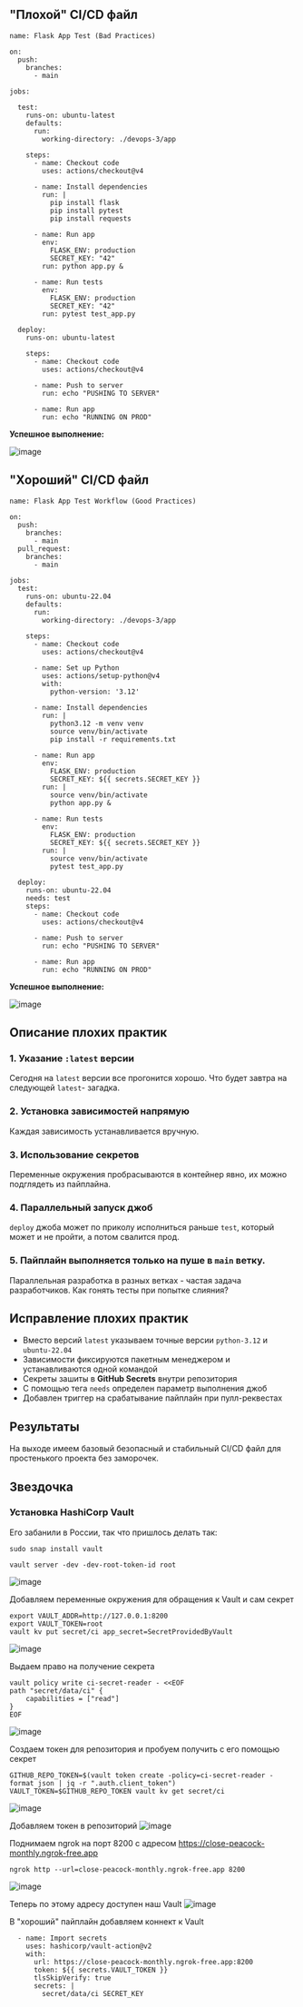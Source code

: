 ## "Плохой" CI/CD файл

```
name: Flask App Test (Bad Practices)

on:
  push:
    branches:
      - main

jobs:

  test:
    runs-on: ubuntu-latest
    defaults:
      run:
        working-directory: ./devops-3/app

    steps:
      - name: Checkout code
        uses: actions/checkout@v4

      - name: Install dependencies
        run: |
          pip install flask
          pip install pytest
          pip install requests

      - name: Run app
        env:
          FLASK_ENV: production
          SECRET_KEY: "42"
        run: python app.py &

      - name: Run tests
        env:
          FLASK_ENV: production
          SECRET_KEY: "42"
        run: pytest test_app.py

  deploy:
    runs-on: ubuntu-latest

    steps:
      - name: Checkout code
        uses: actions/checkout@v4

      - name: Push to server
        run: echo "PUSHING TO SERVER"

      - name: Run app
        run: echo "RUNNING ON PROD"
```

**Успешное выполнение:**

![image](https://github.com/user-attachments/assets/aa6a72ad-5047-4f86-bd05-7763bb695518)

## "Хороший" CI/CD файл

```
name: Flask App Test Workflow (Good Practices)

on:
  push:
    branches:
      - main
  pull_request:
    branches:
      - main

jobs:
  test:
    runs-on: ubuntu-22.04
    defaults:
      run:
        working-directory: ./devops-3/app

    steps:
      - name: Checkout code
        uses: actions/checkout@v4

      - name: Set up Python
        uses: actions/setup-python@v4
        with:
          python-version: '3.12'

      - name: Install dependencies
        run: |
          python3.12 -m venv venv
          source venv/bin/activate
          pip install -r requirements.txt

      - name: Run app
        env:
          FLASK_ENV: production
          SECRET_KEY: ${{ secrets.SECRET_KEY }}
        run: |
          source venv/bin/activate
          python app.py &

      - name: Run tests
        env:
          FLASK_ENV: production
          SECRET_KEY: ${{ secrets.SECRET_KEY }}
        run: |
          source venv/bin/activate
          pytest test_app.py

  deploy:
    runs-on: ubuntu-22.04
    needs: test
    steps:
      - name: Checkout code
        uses: actions/checkout@v4

      - name: Push to server
        run: echo "PUSHING TO SERVER"

      - name: Run app
        run: echo "RUNNING ON PROD"
```

**Успешное выполнение:**

![image](https://github.com/user-attachments/assets/1ad8d014-ea09-42ef-898f-386ba4de58c3)

## Описание плохих практик

### 1. Указание `:latest` версии

Сегодня на `latest` версии все прогонится хорошо. Что будет завтра на следующей `latest`- загадка.

### 2. Установка зависимостей напрямую

Каждая зависимость устанавливается вручную.

### 3. Использование секретов

Переменные окружения пробрасываются в контейнер явно, их можно подглядеть из пайплайна.

### 4. Параллельный запуск джоб

`deploy` джоба может по приколу исполниться раньше `test`, который может и не пройти, а потом свалится прод.

### 5. Пайплайн выполняется только на пуше в `main` ветку.

Параллельная разработка в разных ветках - частая задача разработчиков. Как гонять тесты при попытке слияния?

## Исправление плохих практик

- Вместо версий `latest` указываем точные версии `python-3.12` и `ubuntu-22.04`
- Зависимости фиксируются пакетным менеджером и устанавливаются одной командой
- Секреты зашиты в **GitHub Secrets** внутри репозитория
- С помощью тега `needs` определен параметр выполнения джоб
- Добавлен триггер на срабатывание пайплайн при пулл-реквестах 

## Результаты

На выходе имеем базовый безопасный и стабильный CI/CD файл для простенького проекта без заморочек.

## Звездочка

### Установка HashiCorp Vault

Его забанили в России, так что пришлось делать так:

```
sudo snap install vault
```

```
vault server -dev -dev-root-token-id root
```

![image](https://github.com/user-attachments/assets/37c18835-db70-4a06-a0a1-f39303432829)

Добавляем переменные окружения для обращения к Vault и сам секрет

```
export VAULT_ADDR=http://127.0.0.1:8200
export VAULT_TOKEN=root
vault kv put secret/ci app_secret=SecretProvidedByVault
```

![image](https://github.com/user-attachments/assets/30447f50-0ecb-4a13-84e8-91e2b3dd7f23)

Выдаем право на получение секрета
```
vault policy write ci-secret-reader - <<EOF
path "secret/data/ci" {
    capabilities = ["read"]
}
EOF
```

![image](https://github.com/user-attachments/assets/f0156b71-0b89-466b-9425-fc211b613a8b)

Создаем токен для репозитория и пробуем получить с его помощью секрет

```
GITHUB_REPO_TOKEN=$(vault token create -policy=ci-secret-reader -format json | jq -r ".auth.client_token")
VAULT_TOKEN=$GITHUB_REPO_TOKEN vault kv get secret/ci
```
![image](https://github.com/user-attachments/assets/d66200bb-982c-4423-92a5-825ba989173e)

Добавляем токен в репозиторий
![image](https://github.com/user-attachments/assets/047a16c8-f19f-46dd-a0dc-3fbd36f99de6)

Поднимаем ngrok на порт 8200 с адресом https://close-peacock-monthly.ngrok-free.app
```
ngrok http --url=close-peacock-monthly.ngrok-free.app 8200
```
![image](https://github.com/user-attachments/assets/9c34275d-68ae-4a88-a81a-35daf40a2225)

Теперь по этому адресу доступен наш Vault
![image](https://github.com/user-attachments/assets/34d872e3-0df5-4356-b8b7-8a4730c52447)

В "хороший" пайплайн добавляем коннект к Vault
```
  - name: Import secrets
    uses: hashicorp/vault-action@v2
    with:
      url: https://close-peacock-monthly.ngrok-free.app:8200
      token: ${{ secrets.VAULT_TOKEN }}
      tlsSkipVerify: true
      secrets: |
        secret/data/ci SECRET_KEY
```

